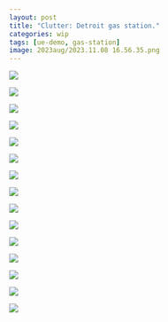 ```yaml
---
layout: post
title: "Clutter: Detroit gas station."
categories: wip
tags: [ue-demo, gas-station]
image: 2023aug/2023.11.08 16.56.35.png
---
```


![](assets/img/2023nov/Pasted%20image%2020231108180524.png)

![](assets/img/2023nov/2023.11.08%2017.49.53.png)

![](assets/img/2023nov/Pasted%20image%2020231108180602.png)

![](assets/img/2023nov/2023.11.08%2016.56.35.png)

![](assets/img/2023nov/Pasted%20image%2020231108180621.png)

![](assets/img/2023nov/2023.11.08%2016.59.32.png)

![](assets/img/2023nov/Pasted%20image%2020231108180641.png)

![](assets/img/2023nov/2023.11.08%2017.05.12.png)

![](assets/img/2023nov/2023.11.08%2017.27.47.png)

![](assets/img/2023nov/Pasted%20image%2020231108180651.png)

![](assets/img/2023nov/2023.11.08%2017.30.09.png)

![](assets/img/2023nov/Pasted%20image%2020231108180709.png)

![](assets/img/2023nov/2023.11.08%2016.14.01.png)

![](assets/img/2023nov/Pasted%20image%2020231108180733.png)

![](assets/img/2023nov/2023.11.08%2017.43.12.png)

